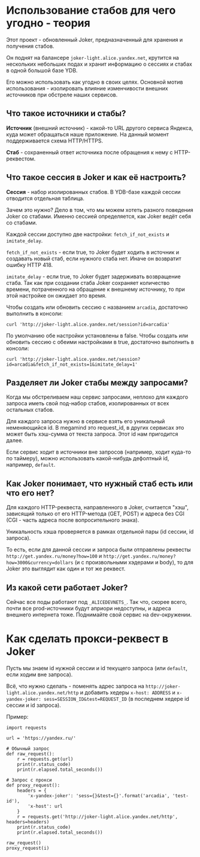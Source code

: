 # Использование стабов для чего угодно - теория

Этот проект - обновленный Joker, предназначенный для хранения и получения стабов.

Он поднят на балансере `joker-light.alice.yandex.net`, крутится на нескольких небольших подах и хранит информацию о сессиях и стабах в одной большой базе YDB.

Его можно использовать как угодно в своих целях. Основной мотив использования - изолировать влияние изменчивости внешних источников при обстреле наших сервисов.

## Что такое источники и стабы?

**Источник** (внешний источник) - какой-то URL другого сервиса Яндекса, куда может обращаться наше приложение. На данный момент поддерживается схема HTTP/HTTPS.

**Стаб** - сохраненный ответ источника после обращения к нему с HTTP-реквестом.

## Что такое сессия в Joker и как её настроить?

**Сессия** - набор изолированных стабов. В YDB-базе каждой сессии отводится отдельная таблица.

Зачем это нужно? Дело в том, что мы можем хотеть разного поведения Joker со стабами. Именно сессией определяется, как Joker ведёт себя со стабами.

Каждой сессии доступно две настройки: `fetch_if_not_exists` и `imitate_delay`.

`fetch_if_not_exists` - если true, то Joker будет ходить в источник и создавать новый стаб, если нужного стаба нет. Иначе он возвратит ошибку HTTP 418.

`imitate_delay` - если true, то Joker будет задерживать возвращение стаба. Так как при создании стаба Joker сохраняет количество времени, потраченного
на обращение к внешнему источнику, то при этой настройке он ожидает это время.

Чтобы создать или обновить сессию с названием `arcadia`, достаточно выполнить в консоли:

```
curl 'http://joker-light.alice.yandex.net/session?id=arcadia'
```

По умолчанию обе настройки установлены в false. Чтобы создать или обновить сессию с обеими настройками в true, достаточно выполнить в консоли:

```
curl 'http://joker-light.alice.yandex.net/session?id=arcadia&fetch_if_not_exists=1&imitate_delay=1'
```

## Разделяет ли Joker стабы между запросами?

Когда мы обстреливаем наш сервис запросами, неплохо для каждого запроса иметь свой под-набор стабов, изолированных от всех остальных стабов.

Для каждого запроса нужно в сервисе взять его уникальный неменяющийся id. В megamind это request\_id, в других сервисах это может быть хэш-сумма от текста запроса.
Этот id нам пригодится далее.

Если сервис ходит в источники вне запросов (например, ходит куда-то по таймеру), можно использовать какой-нибудь дефолтный id, например, `default`.

## Как Joker понимает, что нужный стаб есть или что его нет?

Для каждого HTTP-реквеста, направленного в Joker, считается "хэш", зависящий только от его HTTP-метода (GET, POST) и адреса без CGI (CGI - часть адреса после вопросительного знака).

Уникальность хэша проверяется в рамках отдельной пары (id сессии, id запроса).

То есть, если для данной сессии и запроса были отправлены реквесты `http://get.yandex.ru/money?how=100` и `http://get.yandex.ru/money?how=3000&currency=dollars` 
(и с произвольными хэдерами и body), то для Joker это выглядит как один и тот же реквест.

## Из какой сети работает Joker?

Сейчас все поды работают под `_ALICEDEVNETS_`. Так что, скорее всего, почти все prod-источники будут априори недоступны, и адреса внешнего интернета тоже.
Поднимайте свой сервис на dev-окружении.

# Как сделать прокси-реквест в Joker

Пусть мы знаем id нужной сессии и id текущего запроса (или `default`, если ходим вне запроса).

Всё, что нужно сделать - поменять адрес запроса на `http://joker-light.alice.yandex.net/http` и добавить хедеры `x-host: ADDRESS`
и `x-yandex-joker: sess=SESSION_ID&test=REQUEST_ID` (в последнем хедере id сессии и id запроса).

Пример:

```
import requests

url = 'https://yandex.ru/'

# Обычный запрос
def raw_request():
    r = requests.get(url)
    print(r.status_code)
    print(r.elapsed.total_seconds())

# Запрос с прокси
def proxy_request():
    headers = {
        'x-yandex-joker': 'sess={}&test={}'.format('arcadia', 'test-id'),
        'x-host': url
    }
    r = requests.get('http://joker-light.alice.yandex.net/http', headers=headers)
    print(r.status_code)
    print(r.elapsed.total_seconds())

raw_request()
proxy_request(i)
```
